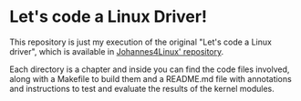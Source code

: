 # Let's code a Linux Driver!

This repository is just my execution of the original "Let's code a Linux driver", which is available in [Johannes4Linux' repository](https://github.com/Johannes4Linux/Linux_Driver_Tutorial).

Each directory is a chapter and inside you can find the code files involved, along with a Makefile to build them and a README.md file with annotations and instructions to test and evaluate the results of the kernel modules.